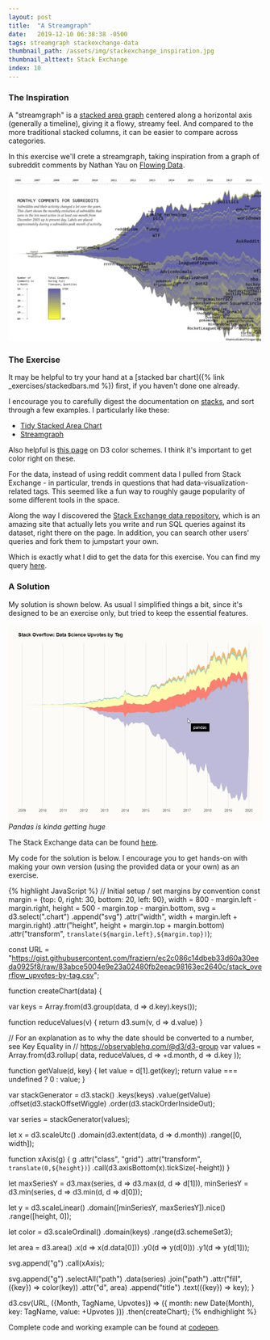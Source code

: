 ```yaml
---
layout: post
title:  "A Streamgraph"
date:   2019-12-10 06:38:38 -0500
tags: streamgraph stackexchange-data
thumbnail_path: /assets/img/stackexchange_inspiration.jpg
thumbnail_alttext: Stack Exchange
index: 10
---
```

### The Inspiration

A "streamgraph" is a [stacked area graph](https://github.com/d3/d3-shape#stacks) centered along a horizontal axis (generally a timeline), giving it a flowy, streamy feel. And compared to the more traditional stacked columns, it can be easier to compare across categories.

In this exercise we'll crete a streamgraph, taking inspiration from a graph of subreddit comments by Nathan Yau on [Flowing Data](https://flowingdata.com/2018/10/30/subreddit-comments/).

![Streamgraph of Reddit Comments](/assets/img/stackexchange_inspiration.jpg)

### The Exercise

It may be helpful to try your hand at a [stacked bar chart]({% link _exercises/stackedbars.md %}) first, if you haven't done one already.

I encourage you to carefully digest the documentation on [stacks](https://github.com/d3/d3-shape#stacks), and sort through a few examples. I particularly like these:

* [Tidy Stacked Area Chart](https://observablehq.com/@d3/stacked-area-chart-via-d3-group)
* [Streamgraph](https://observablehq.com/@d3/streamgraph)

Also helpful is [this page](https://observablehq.com/@d3/color-schemes) on D3 color schemes. I think it's important to get color right on these.

For the data, instead of using reddit comment data I pulled from Stack Exchange - in particular, trends in questions that had data-visualization-related tags. This seemed like a fun way to roughly gauge popularity of some different tools in the space.

Along the way I discovered the [Stack Exchange data repository](https://data.stackexchange.com/), which is an amazing site that actually lets you write and run SQL queries against its dataset, right there on the page. In addition, you can search other users' queries and fork them to jumpstart your own.

Which is exactly what I did to get the data for this exercise. You can find my query [here](https://data.stackexchange.com/stackoverflow/query/1180094/monthly-tag-upvote-trends-upvotes-per-tag-per-month-data-viz).

### A Solution

My solution is shown below. As usual I simplified things a bit, since it's designed to be an exercise only, but tried to keep the essential features.

![Streamgraph of Stack Exchange Tags](/assets/img/stackexchange_solution.jpg)
*Pandas is kinda getting huge*

The Stack Exchange data can be found [here](https://gist.githubusercontent.com/fraziern/ec2c086c14dbeb33d60a30eeda0925f8/raw/83abce5004e9e23a02480fb2eeac98163ec2640c/stack_overflow_upvotes-by-tag.csv).

My code for the solution is below. I encourage you to get hands-on with making your own version (using the provided data or your own) as an exercise.

{% highlight JavaScript %}
// Initial setup / set margins by convention
const margin = {top: 0, right: 30, bottom: 20, left: 90},
    width = 800 - margin.left - margin.right,
    height = 500 - margin.top - margin.bottom,
    svg = d3.select(".chart")
      .append("svg")
        .attr("width", width + margin.left + margin.right)
        .attr("height", height + margin.top + margin.bottom)
        .attr("transform", `translate(${margin.left},${margin.top})`);

const URL = "https://gist.githubusercontent.com/fraziern/ec2c086c14dbeb33d60a30eeda0925f8/raw/83abce5004e9e23a02480fb2eeac98163ec2640c/stack_overflow_upvotes-by-tag.csv";

function createChart(data) {
  
  var keys = Array.from(d3.group(data, d => d.key).keys());
  
  function reduceValues(v) {
    return d3.sum(v, d => d.value)
  }
  
  // For an explanation as to why the date should be converted to a number, see Key Equality in
  // https://observablehq.com/@d3/d3-group
  var values = Array.from(d3.rollup(
    data, 
    reduceValues, 
    d => +d.month, 
    d => d.key
  ));
  
  function getValue(d, key) {
    let value = d[1].get(key);
    return value === undefined ? 0 : value;
  }
  
  var stackGenerator = d3.stack()
    .keys(keys)
    .value(getValue)
    .offset(d3.stackOffsetWiggle)
    .order(d3.stackOrderInsideOut);
  
  var series = stackGenerator(values);
  
  let x = d3.scaleUtc()
    .domain(d3.extent(data, d => d.month))
    .range([0, width]);
  
  function xAxis(g) {
    g
    .attr("class", "grid")
    .attr("transform", `translate(0,${height})`)
    .call(d3.axisBottom(x).tickSize(-height))
  }
    
  let maxSeriesY = d3.max(series, d => d3.max(d, d => d[1])),
    minSeriesY = d3.min(series, d => d3.min(d, d => d[0]));
  
  let y = d3.scaleLinear()
    .domain([minSeriesY, maxSeriesY]).nice()
    .range([height, 0]);
  
  let color = d3.scaleOrdinal()
    .domain(keys)
    .range(d3.schemeSet3);
  
  let area = d3.area()
    .x(d => x(d.data[0]))
    .y0(d => y(d[0]))
    .y1(d => y(d[1]));
    
  svg.append("g")
      .call(xAxis);
  
  svg.append("g")
    .selectAll("path")
    .data(series)
    .join("path")
      .attr("fill", ({key}) => color(key))
      .attr("d", area)
    .append("title")
      .text(({key}) => key);
}

d3.csv(URL, ({Month, TagName, Upvotes}) => ({
  month: new Date(Month),
  key: TagName,
  value: +Upvotes
}))
  .then(createChart);
{% endhighlight %}

Complete code and working example can be found at [codepen](https://codepen.io/fraziern/pen/JjoaJMG).